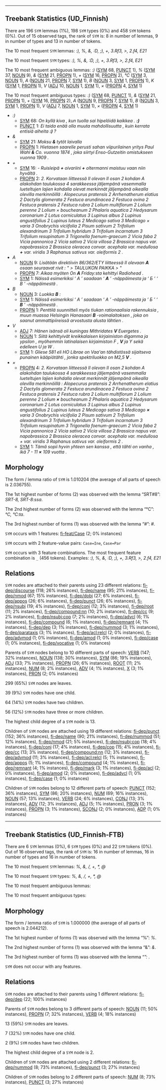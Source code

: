 

--------------------------------------------------------------------------------

## Treebank Statistics (UD_Finnish)

There are 196 `SYM` lemmas (1%), 198 `SYM` types (0%) and 458 `SYM` tokens (0%).
Out of 15 observed tags, the rank of `SYM` is: 8 in number of lemmas, 9 in number of types and 13 in number of tokens.

The 10 most frequent `SYM` lemmas: <em>:), %, &, :D, ;), +, 3.Rf3, >, 2.f4, E21</em>

The 10 most frequent `SYM` types:  <em>:), %, &, :D, ;), +, 3.Rf3, >, 2.f4, E21</em>

The 10 most frequent ambiguous lemmas: <em>:)</em> ([SYM]() 68, [PUNCT]() 1), <em>%</em> ([SYM]() 37, [NOUN]() 9), <em>&</em> ([SYM]() 21, [PROPN]() 1), <em>+</em> ([SYM]() 16, [PROPN]() 2), <em>°C</em> ([SYM]() 3, [NOUN]() 1), <em>A</em> ([NOUN]() 21, [PROPN]() 7, [SYM]() 1), <em>B</em> ([NOUN]() 3, [SYM]() 1, [PROPN]() 1), <em>K</em> ([SYM]() 1, [PROPN]() 1), <em>V</em> ([ADJ]() 10, [NOUN]() 1, [SYM]() 1), <em>×</em> ([PROPN]() 4, [SYM]() 1)

The 10 most frequent ambiguous types:  <em>:)</em> ([SYM]() 68, [PUNCT]() 1), <em>&</em> ([SYM]() 21, [PROPN]() 1), <em>+</em> ([SYM]() 16, [PROPN]() 2), <em>A</em> ([NOUN]() 9, [PROPN]() 7, [SYM]() 1), <em>B</em> ([NOUN]() 3, [SYM]() 1, [PROPN]() 1), <em>V</em> ([ADJ]() 7, [NOUN]() 1, [SYM]() 1), <em>×</em> ([PROPN]() 4, [SYM]() 1)


* <em>:)</em>
  * [SYM]() 68: <em>On kyllä kiva , kun tuolla sai hipelöidä kaikkea . <b>:)</b></em>
  * [PUNCT]() 1: <em>Ei taida enää olla muuta mahdollisuutta , kuin kerrata entisiä aiheita <b>:)</b> ?</em>
* <em>&</em>
  * [SYM]() 21: <em>Moksu <b>&</b> tytöt laivalla</em>
  * [PROPN]() 1: <em>Hietasen saarelle perusti sahan viipurilainen yritys Paul Wahl <b>&</b> Co. vuonna 1874 , joka siirtyi Enso-Gutzeitin omistukseen vuonna 1909 .</em>
* <em>+</em>
  * [SYM]() 16: <em>- Ruisleipä <b>+</b> oivariini <b>+</b> oltermanni maistuu vaan niin hyvältä .</em>
  * [PROPN]() 2: <em>2. Korvataan liitteessä II olevan II osan 2 kohdan A alakohdan taulukossa 4 sarakkeessa jäljempänä vasemmalla lueteltujen lajien kohdalla olevat merkinnät jäljempänä oikealla olevilla merkinnöillä : Alopecurus pratensis 2 Arrhenatherum elatius 2 Dactylis glomerata 2 Festuca arundinacea 2 Festuca ovina 2 Festuca pratensis 2 Festuca rubra 2 Lolium multiflorum 2 Lolium perenne 2 Lolium × boucheanum 2 Phalaris aquatica 2 Hedysarum coronarium 2 Lotus corniculatus 3 Lupinus albus 2 Lupinus angustifolius 2 Lupinus luteus 2 Medicago sativa 3 Medicago × varia 3 Onobrychis viciifolia 2 Pisum sativum 2 Trifolium alexandrinum 3 Trifolium hybridum 3 Trifolium incarnatum 3 Trifolium resupinatum 3 Trigonella foenum-graecum 2 Vicia faba 2 Vicia pannonica 2 Vicia sativa 2 Vicia villosa 2 Brassica napus var. napobrassica 2 Brassica oleracea convar. acephala var. medullosa <b>+</b> var. viridis 3 Raphanus sativus var. oleiformis 2 .</em>
* <em>A</em>
  * [NOUN]() 9: <em>Lisätään direktiivin 86/362/ETY liitteessä II olevaan <b>A</b> osaan seuraavat rivit : " > TAULUKON PAIKKA > "</em>
  * [PROPN]() 7: <em>Aikaa myöten On <b>A</b> Friday:sta kehittyi Radiohead .</em>
  * [SYM]() 1: <em>Näissä esimerkiksi ‘ А ’ saadaan ‘ <b>A</b> ’ -näppäimesta ja ‘ Б ’ ‘ B ’ -näppäimestä .</em>
* <em>B</em>
  * [NOUN]() 3: <em>Luokka <b>B</b> :</em>
  * [SYM]() 1: <em>Näissä esimerkiksi ‘ А ’ saadaan ‘ A ’ -näppäimesta ja ‘ Б ’ ‘ <b>B</b> ’ -näppäimestä .</em>
  * [PROPN]() 1: <em>Penttilä suunnitteli myös tiukan rationaalisia rakennuksia , muun muassa Helsingin Hanasaari <b>B</b> -voimalaitoksen , joka on saanut ammattipiireissä arvostusta alusta lähtien .</em>
* <em>V</em>
  * [ADJ]() 7: <em>Hänen isänsä oli kuningas Mithridates <b>V</b> Euergetes .</em>
  * [NOUN]() 1: <em>Siitä kehittyivät kreikkalaisen kirjaimiston digamma ja ypsilon , myöhemmin latinalaisen kirjaimiston F , <b>V</b> ja Y sekä edelleen U ja W .</em>
  * [SYM]() 1: <em>Gliese 581 eli HO Librae on Vaa'an tähdistössä sijaitseva punainen kääpiötähti , jonka spektriluokka on M2,5 <b>V</b> .</em>
* <em>×</em>
  * [PROPN]() 4: <em>2. Korvataan liitteessä II olevan II osan 2 kohdan A alakohdan taulukossa 4 sarakkeessa jäljempänä vasemmalla lueteltujen lajien kohdalla olevat merkinnät jäljempänä oikealla olevilla merkinnöillä : Alopecurus pratensis 2 Arrhenatherum elatius 2 Dactylis glomerata 2 Festuca arundinacea 2 Festuca ovina 2 Festuca pratensis 2 Festuca rubra 2 Lolium multiflorum 2 Lolium perenne 2 Lolium <b>×</b> boucheanum 2 Phalaris aquatica 2 Hedysarum coronarium 2 Lotus corniculatus 3 Lupinus albus 2 Lupinus angustifolius 2 Lupinus luteus 2 Medicago sativa 3 Medicago <b>×</b> varia 3 Onobrychis viciifolia 2 Pisum sativum 2 Trifolium alexandrinum 3 Trifolium hybridum 3 Trifolium incarnatum 3 Trifolium resupinatum 3 Trigonella foenum-graecum 2 Vicia faba 2 Vicia pannonica 2 Vicia sativa 2 Vicia villosa 2 Brassica napus var. napobrassica 2 Brassica oleracea convar. acephala var. medullosa + var. viridis 3 Raphanus sativus var. oleiformis 2 .</em>
  * [SYM]() 1: <em>Tämä sopii hyvin yhteen sen kanssa , että tähti on vanha , ikä 7 - 11 <b>×</b> 109 vuotta .</em>

## Morphology

The form / lemma ratio of `SYM` is 1.010204 (the average of all parts of speech is 2.036755).

The 1st highest number of forms (2) was observed with the lemma “SRT#8”: <em>SRT-8, SRT-8:ssa</em>.

The 2nd highest number of forms (2) was observed with the lemma “°C”: <em>°C, °C:ta</em>.

The 3rd highest number of forms (1) was observed with the lemma “#”: <em>#</em>.

`SYM` occurs with 1 features: [fi-feat/Case]() (2; 0% instances)

`SYM` occurs with 2 feature-value pairs: `Case=Ine`, `Case=Par`

`SYM` occurs with 3 feature combinations.
The most frequent feature combination is `_` (456 tokens).
Examples: <em>:), %, &, :D, ;), +, 3.Rf3, >, 2.f4, E21</em>


## Relations

`SYM` nodes are attached to their parents using 23 different relations: [fi-dep/discourse]() (118; 26% instances), [fi-dep/name]() (95; 21% instances), [fi-dep/nmod]() (67; 15% instances), [fi-dep/dobj]() (27; 6% instances), [fi-dep/appos]() (26; 6% instances), [fi-dep/punct]() (26; 6% instances), [fi-dep/nsubj]() (19; 4% instances), [fi-dep/conj]() (12; 3% instances), [fi-dep/root]() (11; 2% instances), [fi-dep/compound:nn]() (10; 2% instances), [fi-dep/cc]() (9; 2% instances), [fi-dep/nsubj:cop]() (7; 2% instances), [fi-dep/advcl]() (6; 1% instances), [fi-dep/compound]() (6; 1% instances), [fi-dep/remnant]() (4; 1% instances), [fi-dep/dep]() (3; 1% instances), [fi-dep/nummod]() (3; 1% instances), [fi-dep/parataxis]() (3; 1% instances), [fi-dep/acl:relcl]() (2; 0% instances), [fi-dep/advmod]() (1; 0% instances), [fi-dep/amod]() (1; 0% instances), [fi-dep/case]() (1; 0% instances), [fi-dep/vocative]() (1; 0% instances)

Parents of `SYM` nodes belong to 10 different parts of speech: [VERB]() (147; 32% instances), [NOUN]() (138; 30% instances), [SYM]() (86; 19% instances), [ADJ]() (33; 7% instances), [PROPN]() (26; 6% instances), [ROOT]() (11; 2% instances), [NUM]() (8; 2% instances), [ADV]() (4; 1% instances), [X]() (3; 1% instances), [PRON]() (2; 0% instances)

299 (65%) `SYM` nodes are leaves.

39 (9%) `SYM` nodes have one child.

64 (14%) `SYM` nodes have two children.

56 (12%) `SYM` nodes have three or more children.

The highest child degree of a `SYM` node is 13.

Children of `SYM` nodes are attached using 19 different relations: [fi-dep/punct]() (152; 36% instances), [fi-dep/name]() (90; 21% instances), [fi-dep/nummod]() (51; 12% instances), [fi-dep/nmod]() (21; 5% instances), [fi-dep/nsubj:cop]() (18; 4% instances), [fi-dep/conj]() (17; 4% instances), [fi-dep/cop]() (15; 4% instances), [fi-dep/cc]() (13; 3% instances), [fi-dep/compound:nn]() (12; 3% instances), [fi-dep/advmod]() (11; 3% instances), [fi-dep/acl:relcl]() (5; 1% instances), [fi-dep/appos]() (5; 1% instances), [fi-dep/compound]() (4; 1% instances), [fi-dep/remnant]() (4; 1% instances), [fi-dep/mark]() (3; 1% instances), [fi-dep/acl]() (2; 0% instances), [fi-dep/amod]() (2; 0% instances), [fi-dep/advcl]() (1; 0% instances), [fi-dep/case]() (1; 0% instances)

Children of `SYM` nodes belong to 12 different parts of speech: [PUNCT]() (152; 36% instances), [SYM]() (86; 20% instances), [NUM]() (69; 16% instances), [NOUN]() (57; 13% instances), [VERB]() (24; 6% instances), [CONJ]() (13; 3% instances), [ADV]() (12; 3% instances), [ADJ]() (5; 1% instances), [PRON]() (3; 1% instances), [PROPN]() (3; 1% instances), [SCONJ]() (2; 0% instances), [ADP]() (1; 0% instances)



--------------------------------------------------------------------------------

## Treebank Statistics (UD_Finnish-FTB)

There are 6 `SYM` lemmas (0%), 6 `SYM` types (0%) and 22 `SYM` tokens (0%).
Out of 16 observed tags, the rank of `SYM` is: 16 in number of lemmas, 16 in number of types and 16 in number of tokens.

The 10 most frequent `SYM` lemmas: <em>%, &, /, +, *, @</em>

The 10 most frequent `SYM` types:  <em>%, &, /, +, *, @</em>

The 10 most frequent ambiguous lemmas: 

The 10 most frequent ambiguous types:  



## Morphology

The form / lemma ratio of `SYM` is 1.000000 (the average of all parts of speech is 2.044212).

The 1st highest number of forms (1) was observed with the lemma “%”: <em>%</em>.

The 2nd highest number of forms (1) was observed with the lemma “&”: <em>&</em>.

The 3rd highest number of forms (1) was observed with the lemma “*”: <em>*</em>.

`SYM` does not occur with any features.


## Relations

`SYM` nodes are attached to their parents using 1 different relations: [fi-dep/dep]() (22; 100% instances)

Parents of `SYM` nodes belong to 3 different parts of speech: [NOUN]() (11; 50% instances), [PROPN]() (7; 32% instances), [VERB]() (4; 18% instances)

13 (59%) `SYM` nodes are leaves.

7 (32%) `SYM` nodes have one child.

2 (9%) `SYM` nodes have two children.

The highest child degree of a `SYM` node is 2.

Children of `SYM` nodes are attached using 2 different relations: [fi-dep/nummod]() (8; 73% instances), [fi-dep/punct]() (3; 27% instances)

Children of `SYM` nodes belong to 2 different parts of speech: [NUM]() (8; 73% instances), [PUNCT]() (3; 27% instances)

